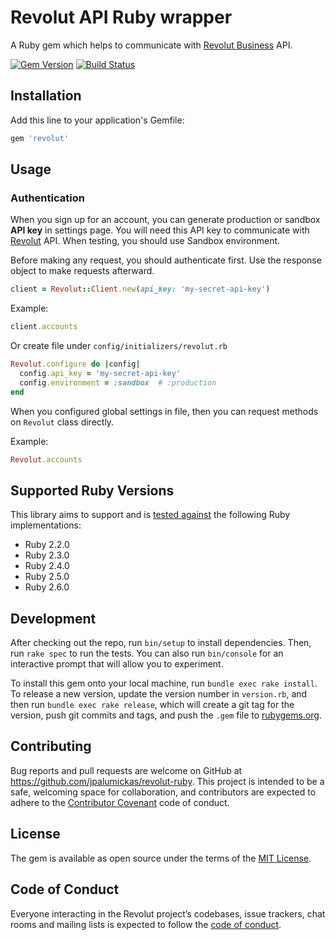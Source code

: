 # Revolut API Ruby wrapper

A Ruby gem which helps to communicate with [Revolut Business][revolut] API.

[![Gem Version](https://img.shields.io/gem/v/revolut.svg?style=flat-square)][rubygems]
[![Build Status](https://img.shields.io/travis/jpalumickas/revolut-ruby.svg?style=flat-square)][travis]

## Installation

Add this line to your application's Gemfile:

```ruby
gem 'revolut'
```

## Usage

### Authentication

When you sign up for an account, you can generate production or sandbox **API key** in settings page.
You will need this API key to communicate with [Revolut][revolut] API.
When testing, you should use Sandbox environment.

Before making any request, you should authenticate first. Use the response object to
make requests afterward.


```ruby
client = Revolut::Client.new(api_key: 'my-secret-api-key')
```

Example:

```ruby
client.accounts
```

Or create file under `config/initializers/revolut.rb`

```ruby
Revolut.configure do |config|
  config.api_key = 'my-secret-api-key'
  config.environment = :sandbox  # :production
end
```

When you configured global settings in file, then you can request methods
on `Revolut` class directly.

Example:

```ruby
Revolut.accounts
```

## Supported Ruby Versions

This library aims to support and is [tested against][travis] the following Ruby
implementations:

* Ruby 2.2.0
* Ruby 2.3.0
* Ruby 2.4.0
* Ruby 2.5.0
* Ruby 2.6.0

## Development

After checking out the repo, run `bin/setup` to install dependencies. Then, run `rake spec` to run the tests. You can also run `bin/console` for an interactive prompt that will allow you to experiment.

To install this gem onto your local machine, run `bundle exec rake install`. To release a new version, update the version number in `version.rb`, and then run `bundle exec rake release`, which will create a git tag for the version, push git commits and tags, and push the `.gem` file to [rubygems.org](https://rubygems.org).

## Contributing

Bug reports and pull requests are welcome on GitHub at https://github.com/jpalumickas/revolut-ruby. This project is intended to be a safe, welcoming space for collaboration, and contributors are expected to adhere to the [Contributor Covenant](http://contributor-covenant.org) code of conduct.

## License

The gem is available as open source under the terms of the [MIT License](https://opensource.org/licenses/MIT).

## Code of Conduct

Everyone interacting in the Revolut project’s codebases, issue trackers, chat rooms and mailing lists is expected to follow the [code of conduct](https://github.com/jpalumickas/revolut-ruby/blob/master/CODE_OF_CONDUCT.md).

[rubygems]: https://rubygems.org/gems/revolut
[travis]: https://travis-ci.org/jpalumickas/revolut-ruby

[revolut]: https://www.revolut.com
